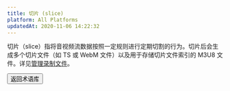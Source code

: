 ```yaml
---
title: 切片 (slice)
platform: All Platforms
updatedAt: 2020-11-06 14:22:32
---
```


切片（slice）指将音视频流数据按照一定规则进行定期切割的行为。切片后会生成多个切片文件（如 TS 或 WebM 文件）以及用于存储切片文件索引的 M3U8 文件。详见[管理录制文件](https://docs.agora.io/cn/cloud-recording/cloud_recording_manage_files)。

<a href="./terms"><button>返回术语库</button></a>
